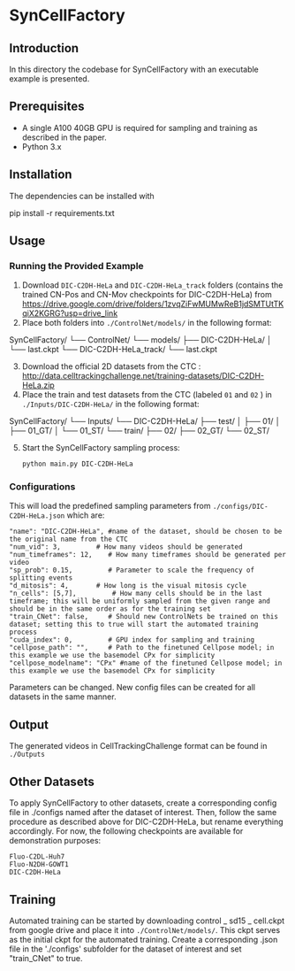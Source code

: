 # SynCellFactory

## Introduction
In this directory the codebase for SynCellFactory with an executable example is presented.

## Prerequisites
- A single A100 40GB GPU is required for sampling and training as described in the paper.
- Python 3.x

## Installation
The dependencies can be installed with 

pip install -r requirements.txt



## Usage
### Running the Provided Example
1. Download `DIC-C2DH-HeLa` and `DIC-C2DH-HeLa_track` folders (contains the trained CN-Pos and CN-Mov checkpoints for DIC-C2DH-HeLa) from https://drive.google.com/drive/folders/1zvqZiFwMUMwReB1jdSMTUtTKqiX2KGRG?usp=drive_link
2. Place both folders into `./ControlNet/models/` in the following format: 

SynCellFactory/
└── ControlNet/
    └── models/
        ├── DIC-C2DH-HeLa/
        │   └── last.ckpt
        └── DIC-C2DH-HeLa_track/
            └── last.ckpt

3. Download the official 2D datasets from the CTC : http://data.celltrackingchallenge.net/training-datasets/DIC-C2DH-HeLa.zip 
4. Place the train and test datasets from the CTC (labeled `01` and `02` ) in `./Inputs/DIC-C2DH-HeLa/` in the following format: 

SynCellFactory/
└── Inputs/
    └── DIC-C2DH-HeLa/
        ├── test/
        │   ├── 01/
        │   ├── 01_GT/
        │   └── 01_ST/
        └── train/
            ├── 02/
            ├── 02_GT/
            └── 02_ST/

5. Start the SynCellFactory sampling process:
   ```bash
   python main.py DIC-C2DH-HeLa
   
### Configurations
This will load the predefined sampling parameters from `./configs/DIC-C2DH-HeLa.json` which are:


    "name": "DIC-C2DH-HeLa", #name of the dataset, should be chosen to be the original name from the CTC
    "num_vid": 3,	      # How many videos should be generated
    "num_timeframes": 12,    # How many timeframes should be generated per video
    "sp_prob": 0.15,         # Parameter to scale the frequency of splitting events
    "d_mitosis": 4,	      # How long is the visual mitosis cycle
    "n_cells": [5,7],	      # How many cells should be in the last timeframe; this will be uniformly sampled from the given range and should be in the same order as for the training set
    "train_CNet": false,     # Should new ControlNets be trained on this dataset; setting this to true will start the automated training process
    "cuda_index": 0,         # GPU index for sampling and training
    "cellpose_path": "",     # Path to the finetuned Cellpose model; in this example we use the basemodel CPx for simplicity
    "cellpose_modelname": "CPx" #name of the finetuned Cellpose model; in this example we use the basemodel CPx for simplicity
    
Parameters can be changed. 
New config files can be created for all datasets in the same manner. 


## Output
The generated videos in CellTrackingChallenge format can be found in `./Outputs`

## Other Datasets
To apply SynCellFactory to other datasets, create a corresponding config file in ./configs named after the dataset of interest. Then, follow the same procedure as described above for DIC-C2DH-HeLa, but rename everything accordingly. For now, the following checkpoints are available for demonstration purposes:

    Fluo-C2DL-Huh7
    Fluo-N2DH-GOWT1
    DIC-C2DH-HeLa

## Training
Automated training can be started by downloading control _ sd15 _ cell.ckpt from google drive and place it into `./ControlNet/models/`. This ckpt serves as the initial ckpt for the automated training. Create a corresponding .json file in the './configs' subfolder for the dataset of interest and set "train_CNet" to true. 




